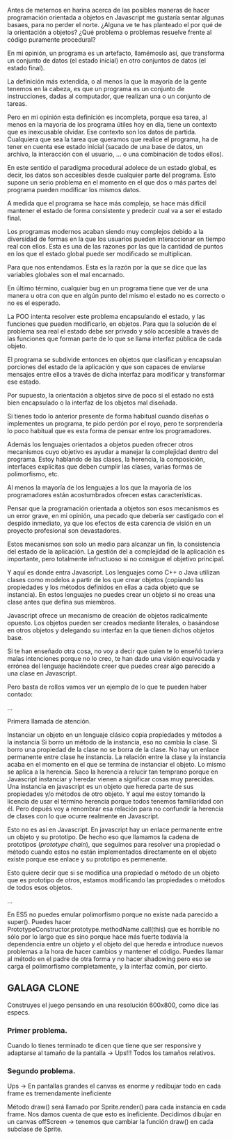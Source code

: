 Antes de meternos en harina acerca de las posibles maneras de hacer programación orientada a objetos en Javascript me gustaría sentar algunas basaes, para no perder el norte. 
¿Alguna ve te has planteado el por qué de la orientación a objetos? ¿Qué problema o problemas resuelve frente al código puramente procedural?

En mi opinión, un programa es un artefacto, llamémoslo así, que transforma un conjunto de datos (el estado inicial) en otro conjuntos de datos (el estado final).

La definición más extendida, o al menos la que la mayoría de la gente tenemos en la cabeza, es que un programa es un conjunto de instrucciones, dadas al computador, que realizan una o un conjunto de tareas.

Pero en mi opinión esta definición es incompleta, porque esa tarea, al menos en la mayoría de los programa útiles hoy en día, tiene un contexto que es inexcusable olvidar. Ese contexto son los datos de partida. Cualquiera que sea la tarea que queramos que realice el programa, ha de tener en cuenta ese estado inicial (sacado de una base de datos, un archivo, la interacción con el usuario, ... o una combinación de todos ellos).

En este sentido el paradigma procedural adolece de un estado global, es decir, los datos son accesibles desde cualquier parte del programa. Esto supone un serio problema en el momento en el que dos o más partes del programa pueden modificar los mismos datos.   

A medida que el programa se hace más complejo, se hace más difícil mantener el estado de forma consistente y predecir cual va a ser el estado final. 

Los programas modernos acaban siendo muy complejos debido a la diversidad de formas en la que los usuarios pueden interaccionar en tiempo real con ellos. Esta es una de las razones por las que la cantidad de puntos en los que el estado global puede ser modificado se multiplican.

Para que nos entendamos. Esta es la razón por la que se dice que las variables globales son el mal encarnado.

En último término, cualquier bug en un programa tiene que ver de una manera u otra con que en algún punto del mismo el estado no es correcto o no es el esperado.

La POO intenta resolver este problema encapsulando el estado, y las funciones que pueden modificarlo, en objetos. Para que la solución de el problema sea real el estado debe ser privado y sólo accesible a través de las funciones que forman parte de lo que se llama interfaz pública de cada objeto.

El programa se subdivide entonces en objetos que clasifican y encapsulan porciones del estado de la aplicación y que son capaces de enviarse mensajes entre ellos a través de dicha interfaz para modificar y transformar ese estado.

Por supuesto, la orientación a objetos sirve de poco si el estado no está bien encapsulado o la interfaz de los objetos mal diseñada.

Si tienes todo lo anterior presente de forma habitual cuando diseñas o implementes un programa, te pido perdón por el royo, pero te sorprendería lo poco habitual que es esta forma de pensar entre los programadores.

Además los lenguajes orientados a objetos pueden ofrecer otros mecanismos cuyo objetivo es ayudar a manejar la complejidad dentro del programa. Estoy hablando de las clases, la herencia, la composición, interfaces explícitas que deben cumplir las clases, varias formas de polimorfismo, etc.

Al menos la mayoría de los lenguajes a los que la mayoría de los programadores están acostumbrados ofrecen estas características.

Pensar que la programación orientada a objetos son esos mecanismos es un error grave, en mi opinión, una pecado que debería ser castigado con el despido inmediato, ya que los efectos de esta carencia de visión en un proyecto profesional son devastadores.

Estos mecanismos son solo un medio para alcanzar un fin, la consistencia del estado de la aplicación. La gestión del a complejidad de la aplicación es importante, pero totalmente infructuoso si no consigue el objetivo principal.

Y aquí es donde entra Javascript. Los lenguajes como C++ o Java utilizan clases como modelos a partir de los que crear objetos (copiando las propiedades y los métodos definidos en ellas a cada objeto que se instancia). En estos lenguajes no puedes crear un objeto si no creas una clase antes que defina sus miembros.

Javascript ofrece un mecanismo de creación de objetos radicalmente opuesto. Los objetos pueden ser creados mediante literales, o basándose en otros objetos y delegando su interfaz en la que tienen dichos objetos base.

Si te han enseñado otra cosa, no voy a decir que quien te lo enseñó tuviera malas intenciones porque no lo creo, te han dado una visión equivocada y errónea del lenguaje haciéndote creer que puedes crear algo parecido a una clase en Javascript.

Pero basta de rollos vamos ver un ejemplo de lo que te pueden haber contado:


...

Primera llamada de atención.

Instanciar un objeto en un lenguaje clásico copia propiedades y métodos a la instancia
Si borro un método de la instancia, eso no cambia la clase. Si borro una propiedad de la clase no se borra de la clase.
No hay un enlace permanente entre clase he instancia. La relación entre la clase y la instancia acaba en el momento en el que se termina de instanciar el objeto.
Lo mismo se aplica a la herencia. Saco la herencia a relucir tan temprano porque en Javascript instanciar y heredar vienen a significar cosas muy parecidas. Una instancia en javascript es un objeto que hereda parte de sus propiedades y/o métodos de otro objeto. Y aquí me estoy tomando la licencia de usar el término herencia porque todos tenemos familiaridad con él. Pero depués voy a renombrar esa relación para no confundir la herencia de clases con lo que ocurre realmente en Javascript.

Esto no es así en Javascript. En javascript hay un enlace permanente entre un objeto y su prototipo. De hecho eso que llamamos la cadena de prototipos (*prototype chain*), que seguimos para resolver una propiedad o método cuando estos no están implementados directamente en el objeto existe porque ese enlace y su prototipo es permenente.

Esto quiere decir que si se modifica una propiedad o método de un objeto que es prototipo de otros, estamos modificando las propiedades o métodos de todos esos objetos.


...


En ES5 no puedes emular polimorfismo porque no existe nada parecido a super().
Puedes hacer PrototypeConstructor.prototype.methodName.call(this) que es horrible no sólo por lo largo que es sino porque hace más fuerte todavía la dependencia entre un objeto y el objeto del que hereda e introduce nuevos problemas a la hora de hacer cambios y mantener el código.
Puedes llamar al método en el padre de otra forma y no hacer shadowing pero eso se carga el polimorfismo completamente, y la interfaz común, por cierto.





## GALAGA CLONE

Construyes el juego pensando en una resolución 600x800, como dice las especs.

### Primer problema.
Cuando lo tienes terminado te dicen que tiene que ser responsive y adaptarse al tamaño de la pantalla -> Ups!!!
Todos los tamaños relativos.


### Segundo problema.
Ups -> En pantallas grandes el canvas es enorme y redibujar todo en cada frame es tremendamente ineficiente

Método draw() será llamado por Sprite.render() para cada instancia en cada frame.
Nos damos cuenta de que esto es ineficiente. Decidimos dibujar en un canvas offScreen -> tenemos que cambiar la función draw() en cada subclase de Sprite.
